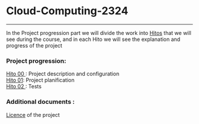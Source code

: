 # Cloud-Computing-2324

---
In the Project progression part we will divide the work into [Hitos](https://github.com/Ilyas-ZG/Cloud-Computing-2324/tree/main/Hitos) that we will see during the course, and in each Hito we will see the explanation and progress of the project
### Project progression: 
[Hito 00 ](https://github.com/Ilyas-ZG/Cloud-Computing-2324/tree/main/Hitos/Hito00): Project description and configuration  
[Hito 01](https://github.com/Ilyas-ZG/Cloud-Computing-2324/tree/main/Hitos/Hito01): Project planification   
[Hito 02 ](https://github.com/Ilyas-ZG/Cloud-Computing-2324/tree/main/Hitos/Hito02) : Tests  

### Additional documents :
[Licence](https://github.com/Ilyas-ZG/Cloud-Computing-2324/blob/main/LICENSE) of the project 

